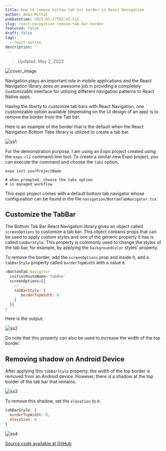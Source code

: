 ```yaml
---
title: How to remove bottom tab bar border in React Navigation
author: Aman Mittal
pubDatetime: 2021-01-17T03:42:51Z
slug: react-navigation-remove-tab-bar-border
featured: false
draft: false
tags:
  - react-native
description: ''
---
```


> Updated: May 2, 2022

![cover_image](https://i.imgur.com/Tu5dv1l.png)

Navigation plays an important role in mobile applications and the React Navigation library does an awesome job in providing a completely customizable interface for utilizing different navigation patterns to React Native apps.

Having the liberty to customize tab bars with React Navigation, one customizable option available (depending on the UI design of an app) is to remove the border from the Tab bar.

Here is an example of the border that is the default when the React Navigation Bottom Tabs library is utilized to create a tab bar.

![ss1](https://i.imgur.com/ttIMI5V.png)

For the demonstration purpose, I am using an Expo project created using the `expo-cli` command-line tool. To create a similar new Expo project, you can execute the command and choose the `tabs` option.

```shell
expo init yourProjectName

# when prompted, choose the tabs option
# in managed workflow
```

This expo project comes with a default bottom tab navigator whose configuration can be found in the file `navigation/BottomTabNavigator.tsx`.

## Customize the TabBar

The Bottom Tab Bar React Navigation library gives an object called `screenOptions` to customize a tab bar. This object contains props that can be used to apply custom styles and one of the generic property it has is called `tabBarStyle`. This property is commonly used to change the styles of the tab bar, for example, by applying the `backgroundColor` styles' property.

To remove the border, add the `screenOptions` prop and inside it, add a `tabBarStyle` property called `borderTopWidth` with a value `0`.

```js
<BottomTab.Navigator
  initialRouteName='TabOne'
  screenOptions={{
    // ...
    tabBarStyle: {
       borderTopWidth: 0
    }
  }}
>
```

Here is the output:

![ss2](https://i.imgur.com/WqR3X9I.png)

Do note that this property can also be used to increase the width of the top border.

## Removing shadow on Android Device

After applying this `tabBarStyle` property, the width of the top border is removed from an Android device. However, there is a shadow at the top border of the tab bar that remains.

![ss3](https://i.imgur.com/ofnBBis.jpg)

To remove this shadow, set the `elevation` to `0`:

```js
tabBarStyle: {
  borderTopWidth: 0,
  elevation: 0
}
```

![ss4](https://i.imgur.com/3TEx5ib.jpg)

[Source code available at GitHub](https://github.com/amandeepmittal/react-native-examples/tree/main/remove-tabbar-border)
